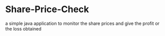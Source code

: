# Share-Price-Check

a simple java application to monitor the share prices and give the profit or the loss obtained
